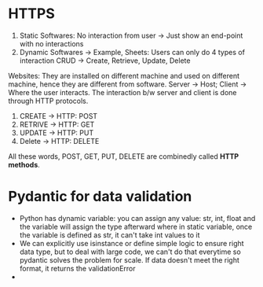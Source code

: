 # HTTPS
1. Static Softwares: No interaction from user -> Just show an end-point with no interactions
2. Dynamic Softwares -> Example, Sheets: Users can only do 4 types of interaction CRUD -> Create, Retrieve, Update, Delete

Websites: They are installed on different machine and used on different machine, hence they are different from software.
Server -> Host; Client -> Where the user interacts. The interaction b/w server and client is done through HTTP protocols.
1.  CREATE -> HTTP: POST
2.  RETRIVE -> HTTP: GET
3.  UPDATE -> HTTP: PUT
4.  Delete -> HTTP: DELETE

All these words, POST, GET, PUT, DELETE are combinedly called **HTTP methods**.

# Pydantic for data validation
- Python has dynamic variable: you can assign any value: str, int, float and the variable will assign the type afterward where in static variable, once the variable is defined as str, it can't take int values to it
- We can explicitly use isinstance or define simple logic to ensure right data type, but to deal with large code, we can't do that everytime so pydantic solves the problem for scale. If data doesn't meet the right format, it returns the validationError
- 
